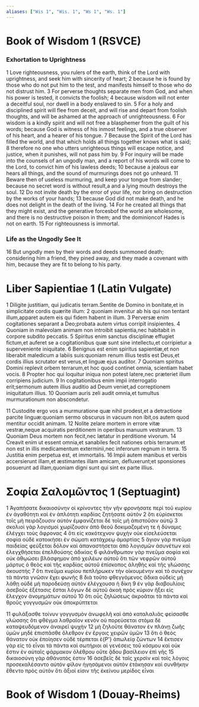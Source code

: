 ```yaml
---
aliases: ["Wis 1", "Wis. 1", "Ws 1", "Ws. 1"]
---
```



# Book of Wisdom 1 (RSVCE)

### Exhortation to Uprightness
1 Love righteousness, you rulers of the earth, think of the Lord with uprightness, and seek him with sincerity of heart;
2 because he is found by those who do not put him to the test, and manifests himself to those who do not distrust him.
3 For perverse thoughts separate men from God, and when his power is tested, it convicts the foolish;
4 because wisdom will not enter a deceitful soul, nor dwell in a body enslaved to sin.
5 For a holy and disciplined spirit will flee from deceit, and will rise and depart from foolish thoughts, and will be ashamed at the approach of unrighteousness.
6 For wisdom is a kindly spirit and will not free a blasphemer from the guilt of his words; because God is witness of his inmost feelings, and a true observer of his heart, and a hearer of his tongue.
7 Because the Spirit of the Lord has filled the world, and that which holds all things together knows what is said;
8 therefore no one who utters unrighteous things will escape notice, and justice, when it punishes, will not pass him by.
9 For inquiry will be made into the counsels of an ungodly man, and a report of his words will come to the Lord, to convict him of his lawless deeds;
10 because a jealous ear hears all things, and the sound of murmurings does not go unheard.
11 Beware then of useless murmuring, and keep your tongue from slander; because no secret word is without result,a and a lying mouth destroys the soul.
12 Do not invite death by the error of your life, nor bring on destruction by the works of your hands;
13 because God did not make death, and he does not delight in the death of the living.
14 For he created all things that they might exist, and the generative forcesbof the world are wholesome, and there is no destructive poison in them; and the dominioncof Hades is not on earth.
15 For righteousness is immortal.
### Life as the Ungodly See It
16 But ungodly men by their words and deeds summoned death; considering him a friend, they pined away, and they made a covenant with him, because they are fit to belong to his party.


# Liber Sapientiae 1 (Latin Vulgate)

1 Diligite justitiam, qui judicatis terram.Sentite de Domino in bonitate,et in simplicitate cordis quærite illum:
2 quoniam invenitur ab his qui non tentant illum,apparet autem eis qui fidem habent in illum.
3 Perversæ enim cogitationes separant a Deo;probata autem virtus corripit insipientes.
4 Quoniam in malevolam animam non introibit sapientia,nec habitabit in corpore subdito peccatis.
5 Spiritus enim sanctus disciplinæ effugiet fictum,et auferet se a cogitationibus quæ sunt sine intellectu,et corripietur a superveniente iniquitate.
6 Benignus est enim spiritus sapientiæ,et non liberabit maledicum a labiis suis:quoniam renum illius testis est Deus,et cordis illius scrutator est verus,et linguæ ejus auditor.
7 Quoniam spiritus Domini replevit orbem terrarum,et hoc quod continet omnia, scientiam habet vocis.
8 Propter hoc qui loquitur iniqua non potest latere,nec præteriet illum corripiens judicium.
9 In cogitationibus enim impii interrogatio erit;sermonum autem illius auditio ad Deum veniet,ad correptionem iniquitatum illius.
10 Quoniam auris zeli audit omnia,et tumultus murmurationum non abscondetur.

11 Custodite ergo vos a murmuratione quæ nihil prodest,et a detractione parcite linguæ:quoniam sermo obscurus in vacuum non ibit,os autem quod mentitur occidit animam.
12 Nolite zelare mortem in errore vitæ vestræ,neque acquiratis perditionem in operibus manuum vestrarum.
13 Quoniam Deus mortem non fecit,nec lætatur in perditione vivorum.
14 Creavit enim ut essent omnia,et sanabiles fecit nationes orbis terrarum:et non est in illis medicamentum exterminii,nec inferorum regnum in terra.
15 Justitia enim perpetua est, et immortalis.
16 Impii autem manibus et verbis accersierunt illam,et æstimantes illam amicam, defluxerunt;et sponsiones posuerunt ad illam,quoniam digni sunt qui sint ex parte illius.


# Σοφία Σαλoμῶντος 1 (Septuagint)

1 Ἀγαπήσατε δικαιοσύνην οἱ κρίνοντες τὴν γῆν φρονήσατε περὶ τοῦ κυρίου ἐν ἀγαθότητι καὶ ἐν ἁπλότητι καρδίας ζητήσατε αὐτόν
2 ὅτι εὑρίσκεται τοῖς μὴ πειράζουσιν αὐτόν ἐμφανίζεται δὲ τοῖς μὴ ἀπιστοῦσιν αὐτῷ
3 σκολιοὶ γὰρ λογισμοὶ χωρίζουσιν ἀπὸ θεοῦ δοκιμαζομένη τε ἡ δύναμις ἐλέγχει τοὺς ἄφρονας
4 ὅτι εἰς κακότεχνον ψυχὴν οὐκ εἰσελεύσεται σοφία οὐδὲ κατοικήσει ἐν σώματι κατάχρεῳ ἁμαρτίας
5 ἅγιον γὰρ πνεῦμα παιδείας φεύξεται δόλον καὶ ἀπαναστήσεται ἀπὸ λογισμῶν ἀσυνέτων καὶ ἐλεγχθήσεται ἐπελθούσης ἀδικίας
6 φιλάνθρωπον γὰρ πνεῦμα σοφία καὶ οὐκ ἀθῳώσει βλάσφημον ἀπὸ χειλέων αὐτοῦ ὅτι τῶν νεφρῶν αὐτοῦ μάρτυς ὁ θεὸς καὶ τῆς καρδίας αὐτοῦ ἐπίσκοπος ἀληθὴς καὶ τῆς γλώσσης ἀκουστής
7 ὅτι πνεῦμα κυρίου πεπλήρωκεν τὴν οἰκουμένην καὶ τὸ συνέχον τὰ πάντα γνῶσιν ἔχει φωνῆς
8 διὰ τοῦτο φθεγγόμενος ἄδικα οὐδεὶς μὴ λάθῃ οὐδὲ μὴ παροδεύσῃ αὐτὸν ἐλέγχουσα ἡ δίκη
9 ἐν γὰρ διαβουλίοις ἀσεβοῦς ἐξέτασις ἔσται λόγων δὲ αὐτοῦ ἀκοὴ πρὸς κύριον ἥξει εἰς ἔλεγχον ἀνομημάτων αὐτοῦ
10 ὅτι οὖς ζηλώσεως ἀκροᾶται τὰ πάντα καὶ θροῦς γογγυσμῶν οὐκ ἀποκρύπτεται

11 φυλάξασθε τοίνυν γογγυσμὸν ἀνωφελῆ καὶ ἀπὸ καταλαλιᾶς φείσασθε γλώσσης ὅτι φθέγμα λαθραῖον κενὸν οὐ πορεύσεται στόμα δὲ καταψευδόμενον ἀναιρεῖ ψυχήν
12 μὴ ζηλοῦτε θάνατον ἐν πλάνῃ ζωῆς ὑμῶν μηδὲ ἐπισπᾶσθε ὄλεθρον ἐν ἔργοις χειρῶν ὑμῶν
13 ὅτι ὁ θεὸς θάνατον οὐκ ἐποίησεν οὐδὲ τέρπεται ἐ{P'} ἀπωλείᾳ ζώντων
14 ἔκτισεν γὰρ εἰς τὸ εἶναι τὰ πάντα καὶ σωτήριοι αἱ γενέσεις τοῦ κόσμου καὶ οὐκ ἔστιν ἐν αὐταῖς φάρμακον ὀλέθρου οὔτε ᾅδου βασίλειον ἐπὶ γῆς
15 δικαιοσύνη γὰρ ἀθάνατός ἐστιν
16 ἀσεβεῖς δὲ ταῖς χερσὶν καὶ τοῖς λόγοις προσεκαλέσαντο αὐτόν φίλον ἡγησάμενοι αὐτὸν ἐτάκησαν καὶ συνθήκην ἔθεντο πρὸς αὐτόν ὅτι ἄξιοί εἰσιν τῆς ἐκείνου μερίδος εἶναι


# Book of Wisdom 1 (Douay-Rheims)

